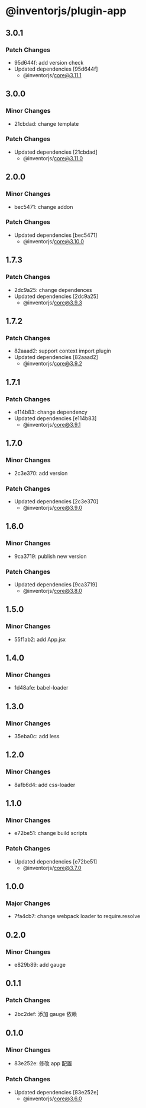 # @inventorjs/plugin-app

## 3.0.1

### Patch Changes

- 95d644f: add version check
- Updated dependencies [95d644f]
  - @inventorjs/core@3.11.1

## 3.0.0

### Minor Changes

- 21cbdad: change template

### Patch Changes

- Updated dependencies [21cbdad]
  - @inventorjs/core@3.11.0

## 2.0.0

### Minor Changes

- bec5471: change addon

### Patch Changes

- Updated dependencies [bec5471]
  - @inventorjs/core@3.10.0

## 1.7.3

### Patch Changes

- 2dc9a25: change dependences
- Updated dependencies [2dc9a25]
  - @inventorjs/core@3.9.3

## 1.7.2

### Patch Changes

- 82aaad2: support context import plugin
- Updated dependencies [82aaad2]
  - @inventorjs/core@3.9.2

## 1.7.1

### Patch Changes

- e114b83: change dependency
- Updated dependencies [e114b83]
  - @inventorjs/core@3.9.1

## 1.7.0

### Minor Changes

- 2c3e370: add version

### Patch Changes

- Updated dependencies [2c3e370]
  - @inventorjs/core@3.9.0

## 1.6.0

### Minor Changes

- 9ca3719: publish new version

### Patch Changes

- Updated dependencies [9ca3719]
  - @inventorjs/core@3.8.0

## 1.5.0

### Minor Changes

- 55f1ab2: add App.jsx

## 1.4.0

### Minor Changes

- 1d48afe: babel-loader

## 1.3.0

### Minor Changes

- 35eba0c: add less

## 1.2.0

### Minor Changes

- 8afb6d4: add css-loader

## 1.1.0

### Minor Changes

- e72be51: change build scripts

### Patch Changes

- Updated dependencies [e72be51]
  - @inventorjs/core@3.7.0

## 1.0.0

### Major Changes

- 7fa4cb7: change webpack loader to require.resolve

## 0.2.0

### Minor Changes

- e829b89: add gauge

## 0.1.1

### Patch Changes

- 2bc2def: 添加 gauge 依赖

## 0.1.0

### Minor Changes

- 83e252e: 修改 app 配置

### Patch Changes

- Updated dependencies [83e252e]
  - @inventorjs/core@3.6.0
